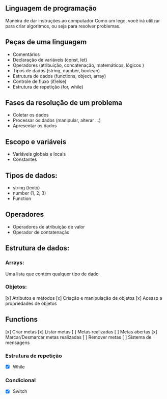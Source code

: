 ## Linguagem de programação

Maneira de dar instruções ao computador
Como um lego, você irá utilizar para criar algoritmos, ou seja para resolver problemas.


## Peças de uma linguagem

- Comentários
- Declaração de variáveis (const, let)
- Operadores (atribuição, concatenação, matemáticos, lógicos )
- Tipos de dados (string, number, boolean)
- Estrutura de dados (functions, object, array)
- Controle de fluxo (if/else)
- Estrutura de repetição (for, while)


## Fases da resolução de um problema

- Coletar os dados 
- Processar os dados (manipular, alterar ...) 
- Apresentar os dados


## Escopo e variáveis

- Variáveis globais e locais
- Constantes


## Tipos de dados:

- string (texto)
- number (1, 2, 3)
- Function

## Operadores

- Operadores de atribuição de valor
- Operador de contatenação


## Estrutura de dados:

### Arrays:

Uma lista que contém qualquer tipo de dado

### Objetos:

[x] Atributos e métodos
[x] Criação e manipulação de objetos
[x] Acesso a propriedades de objetos

## Functions

[x] Criar metas 
[x] Listar metas 
[ ] Metas realizadas 
[ ] Metas abertas 
[x] Marcar/Desmarcar metas realizadas 
[ ] Remover metas 
[ ] Sistema de mensagens

### Estrutura de repetição

- [x] While

### Condicional 

- [x] Switch